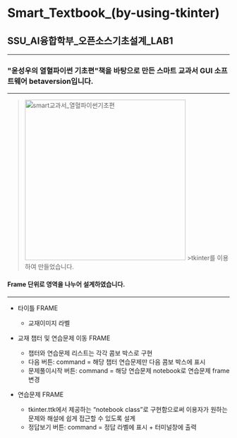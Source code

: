 # Smart_Textbook_(by-using-tkinter)
## SSU_AI융합학부_오픈소스기초설계_LAB1

***
### "윤성우의 열혈파이썬 기초편"책을 바탕으로 만든 스마트 교과서 GUI 소프트웨어 betaversion입니다.
***
>  <img width="364" alt="smart교과서_열혈파이썬기초편" src="https://user-images.githubusercontent.com/89295180/139580830-34ed64d5-fac1-48bf-a993-a6ad9fdf7ed8.PNG">
>  >tkinter를 이용하여 만들었습니다.

#### Frame 단위로 영역을 나누어 설계하였습니다.
***
* 타이틀 FRAME 
  + 교재이미지 라벨
 
* 교재 챕터 및 연습문제 이동 FRAME
  + 챕터와 연습문제 리스트는 각각 콤보 박스로 구현
  + 다음 버튼: command = 해당 챕터 연습문제만 다음 콤보 박스에 표시
  + 문제풀이시작 버튼: command = 해당 연습문제 notebook로 연습문제 frame 변경
 
 
* 연습문제 FRAME
  + tkinter.ttk에서 제공하는 “notebook class”로 구현함으로써 이용자가 원하는 문제와 해설에 쉽게 접근할 수 있도록 설계
  + 정답보기 버튼: command = 정답 라벨에 표시 + 터미널창에 출력

